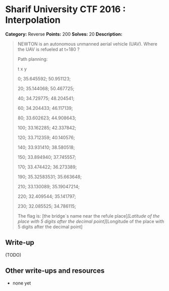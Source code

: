 # Sharif University CTF 2016 : Interpolation

**Category:** Reverse
**Points:** 200
**Solves:** 20
**Description:**

> NEWTON is an autonomous unmanned aerial vehicle (UAV). Where the UAV is refueled at t=180 ? 
> 
> 
> Path planning: 
> 
> t	x	y	
> 
> 0;	35.645592;	50.951123; 
> 
> 20;	35.144068;	50.467725; 
> 
> 40;	34.729775;	48.204541; 
> 
> 60;	34.204433;	46.117139; 
> 
> 80;	33.602623;	44.908643; 
> 
> 100;	33.162285;	42.337842; 
> 
> 120;	33.712359;	40.140576; 
> 
> 140;	33.931410;	38.580518; 
> 
> 150;	33.894940;	37.745557; 
> 
> 170;	33.474422;	36.273389; 
> 
> 190;	35.32583531;	35.663648; 
> 
> 210;	33.130089;	35.19047214; 
> 
> 220;	32.409544;	35.141797; 
> 
> 230;	32.085525;	34.786115; 
> 
> 
> The flag is: [the bridge`s name near the refule place]_[Latitude of the place with 5 digits after the decimal point]_[Longitude of the place with 5 digits after the decimal point]


## Write-up

(TODO)

## Other write-ups and resources

* none yet
